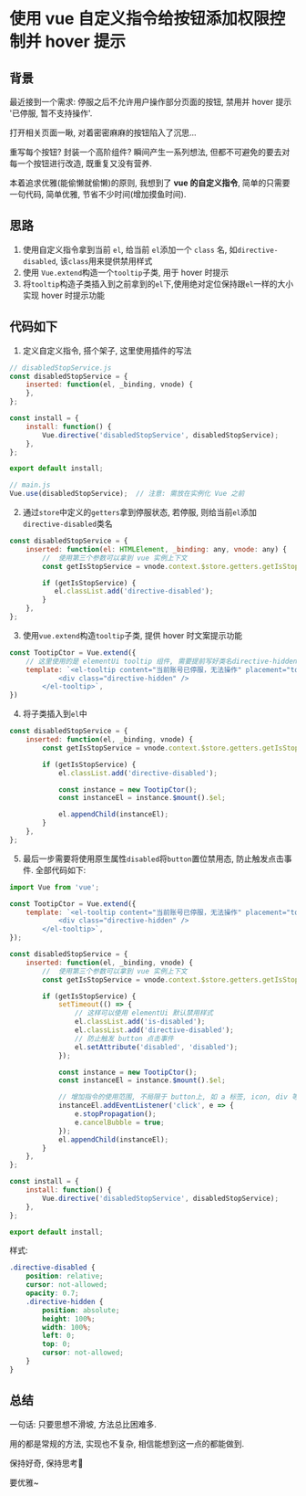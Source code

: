 # 使用 vue 自定义指令给按钮添加权限控制并 hover 提示  

## 背景  

最近接到一个需求: 停服之后不允许用户操作部分页面的按钮, 禁用并 hover 提示 '已停服, 暂不支持操作'.  

打开相关页面一瞅, 对着密密麻麻的按钮陷入了沉思...

重写每个按钮? 封装一个高阶组件? 瞬间产生一系列想法, 但都不可避免的要去对每一个按钮进行改造, 既重复又没有营养.  

本着追求优雅(能偷懒就偷懒)的原则, 我想到了 **vue 的自定义指令**, 简单的只需要一句代码, 简单优雅, 节省不少时间(增加摸鱼时间).  

## 思路  

1. 使用自定义指令拿到当前 ```el```, 给当前 ```el```添加一个 ```class``` 名, 如```directive-disabled```, 该```class```用来提供禁用样式  
2. 使用 ```Vue.extend```构造一个```tooltip```子类, 用于 hover 时提示  
3. 将```tooltip```构造子类插入到之前拿到的```el```下,使用绝对定位保持跟```el```一样的大小实现 hover 时提示功能  

## 代码如下  

1. 定义自定义指令, 搭个架子, 这里使用插件的写法    

```js
// disabledStopService.js
const disabledStopService = {
    inserted: function(el, _binding, vnode) {
    },
};

const install = {
    install: function() {
        Vue.directive('disabledStopService', disabledStopService);
    },
};

export default install;  

// main.js  
Vue.use(disabledStopService);  // 注意: 需放在实例化 Vue 之前
```

2. 通过```store```中定义的```getters```拿到停服状态, 若停服, 则给当前```el```添加```directive-disabled```类名  

```js
const disabledStopService = {
    inserted: function(el: HTMLElement, _binding: any, vnode: any) {
        //  使用第三个参数可以拿到 vue 实例上下文
        const getIsStopService = vnode.context.$store.getters.getIsStopService;

        if (getIsStopService) {
           el.classList.add('directive-disabled');
        }
    },
};
```

3. 使用```vue.extend```构造```tooltip```子类, 提供 hover 时文案提示功能  

```js
const TootipCtor = Vue.extend({
  	// 这里使用的是 elementUi tooltip 组件, 需要提前写好类名directive-hidden, 方便后面写样式保持跟之前的 el 一样大小, 不需要内容, 目的是为了浮在 el 上
    template: `<el-tooltip content="当前账号已停服，无法操作" placement="top" >
            <div class="directive-hidden" />
        </el-tooltip>`,
})
```

4. 将子类插入到```el```中   

```js
const disabledStopService = {
    inserted: function(el, _binding, vnode) {
        const getIsStopService = vnode.context.$store.getters.getIsStopService;

        if (getIsStopService) {
            el.classList.add('directive-disabled');

            const instance = new TootipCtor();
            const instanceEl = instance.$mount().$el;

            el.appendChild(instanceEl);
        }
    },
};

```

5. 最后一步需要将使用原生属性```disabled```将```button```置位禁用态, 防止触发点击事件. 全部代码如下:  

```js
import Vue from 'vue';

const TootipCtor = Vue.extend({
    template: `<el-tooltip content="当前账号已停服，无法操作" placement="top" >
            <div class="directive-hidden" />
        </el-tooltip>`,
});

const disabledStopService = {
    inserted: function(el, _binding, vnode) {
      	//  使用第三个参数可以拿到 vue 实例上下文
        const getIsStopService = vnode.context.$store.getters.getIsStopService;

        if (getIsStopService) {
            setTimeout(() => {
              	// 这样可以使用 elementUi 默认禁用样式 
              	el.classList.add('is-disabled');
                el.classList.add('directive-disabled');
              	// 防止触发 button 点击事件
                el.setAttribute('disabled', 'disabled');
            });

            const instance = new TootipCtor();
            const instanceEl = instance.$mount().$el;

            // 增加指令的使用范围, 不局限于 button上, 如 a 标签, icon, div 等. 通过阻止事件冒泡的方法实现阻止事件触发
            instanceEl.addEventListener('click', e => {
                e.stopPropagation();
                e.cancelBubble = true;
            });
            el.appendChild(instanceEl);
        }
    },
};

const install = {
    install: function() {
        Vue.directive('disabledStopService', disabledStopService);
    },
};

export default install;  
```

样式:  

```css
.directive-disabled {
    position: relative;
    cursor: not-allowed;
    opacity: 0.7;
    .directive-hidden {
        position: absolute;
        height: 100%;
        width: 100%;
        left: 0;
        top: 0;
        cursor: not-allowed;
    }
}
```



## 总结  

一句话: 只要思想不滑坡, 方法总比困难多.  

用的都是常规的方法,  实现也不复杂, 相信能想到这一点的都能做到.  

保持好奇, 保持思考🤔  

要优雅~